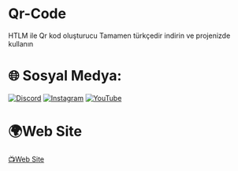 # Qr-Code
HTLM ile Qr kod oluşturucu
Tamamen türkçedir indirin ve projenizde kullanın

# 🌐 Sosyal Medya:
[![Discord](https://img.shields.io/badge/Discord-%237289DA.svg?logo=discord&logoColor=white)](https://discord.gg/https://discord.gg/uXjfKUJXs7) [![Instagram](https://img.shields.io/badge/Instagram-%23E4405F.svg?logo=Instagram&logoColor=white)](https://instagram.com/1yazilim.exe1) [![YouTube](https://img.shields.io/badge/YouTube-%23FF0000.svg?logo=YouTube&logoColor=white)](https://youtube.com/@yoskatechnology)

# 🌍Web Site
  <a href="https://linktr.ee/yoskass">📺Web Site</a>
